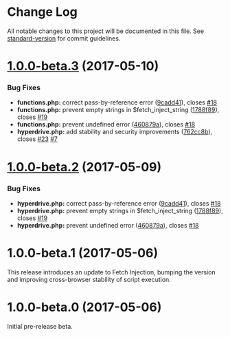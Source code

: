 # Change Log

All notable changes to this project will be documented in this file. See [standard-version](https://github.com/conventional-changelog/standard-version) for commit guidelines.

<a name="1.0.0-beta.3"></a>
# [1.0.0-beta.3](https://github.com/wp-id/hyperdrive/compare/v1.0.0-beta.1...v1.0.0-beta.3) (2017-05-10)


### Bug Fixes

* **functions.php:** correct pass-by-reference error ([9cadd41](https://github.com/wp-id/hyperdrive/commit/9cadd41)), closes [#18](https://github.com/wp-id/hyperdrive/issues/18)
* **functions.php:** prevent empty strings in $fetch_inject_string ([1788f89](https://github.com/wp-id/hyperdrive/commit/1788f89)), closes [#19](https://github.com/wp-id/hyperdrive/issues/19)
* **functions.php:** prevent undefined error ([460879a](https://github.com/wp-id/hyperdrive/commit/460879a)), closes [#18](https://github.com/wp-id/hyperdrive/issues/18)
* **hyperdrive.php:** add stability and security improvements ([762cc8b](https://github.com/wp-id/hyperdrive/commit/762cc8b)), closes [#23](https://github.com/wp-id/hyperdrive/issues/23) [#7](https://github.com/wp-id/hyperdrive/issues/7)



<a name="1.0.0-beta.2"></a>
# [1.0.0-beta.2](https://github.com/wp-id/hyperdrive/compare/v1.0.0-beta.1...v1.0.0-beta.2) (2017-05-09)


### Bug Fixes

* **hyperdrive.php:** correct pass-by-reference error ([9cadd41](https://github.com/wp-id/hyperdrive/commit/9cadd41)), closes [#18](https://github.com/wp-id/hyperdrive/issues/18)
* **hyperdrive.php:** prevent empty strings in $fetch_inject_string ([1788f89](https://github.com/wp-id/hyperdrive/commit/1788f89)), closes [#19](https://github.com/wp-id/hyperdrive/issues/19)
* **hyperdrive.php:** prevent undefined error ([460879a](https://github.com/wp-id/hyperdrive/commit/460879a)), closes [#18](https://github.com/wp-id/hyperdrive/issues/18)



<a name="1.0.0-beta.1"></a>
# 1.0.0-beta.1 (2017-05-06)

This release introduces an update to Fetch Injection, bumping the version and improving cross-browser stability of script execution.

<a name="1.0.0-beta.0"></a>
# 1.0.0-beta.0 (2017-05-06)

Initial pre-release beta.
